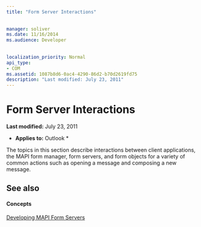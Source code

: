 ```yaml
---
title: "Form Server Interactions"
 
 
manager: soliver
ms.date: 11/16/2014
ms.audience: Developer
 
 
localization_priority: Normal
api_type:
- COM
ms.assetid: 1087b8d6-0ac4-4290-86d2-b70d2619fd75
description: "Last modified: July 23, 2011"
---
```


# Form Server Interactions

 **Last modified:** July 23, 2011 
  
 * **Applies to:** Outlook * 
  
The topics in this section describe interactions between client applications, the MAPI form manager, form servers, and form objects for a variety of common actions such as opening a message and composing a new message.
  
## See also

#### Concepts

[Developing MAPI Form Servers](developing-mapi-form-servers.md)

